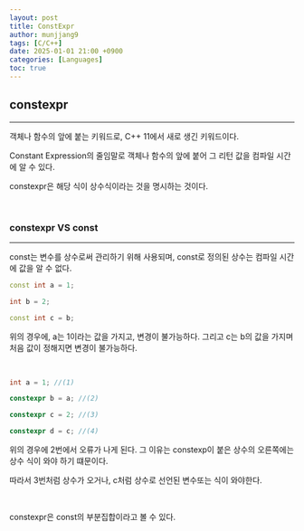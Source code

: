 ```yaml
---
layout: post
title: ConstExpr
author: munjjang9
tags: [C/C++]
date: 2025-01-01 21:00 +0900
categories: [Languages]
toc: true
---
```


## constexpr
---

객체나 함수의 앞에 붙는 키워드로, C++ 11에서 새로 생긴 키워드이다.

Constant Expression의 줄임말로 객체나 함수의 앞에 붙어 그 리턴 값을 컴파일 시간에 알 수 있다.

constexpr은 해당 식이 상수식이라는 것을 명시하는 것이다.

<br>

### constexpr VS const
---

const는 변수를 상수로써 관리하기 위해 사용되며, const로 정의된 상수는 컴파일 시간에 값을 알 수 없다.

```cpp
const int a = 1;

int b = 2;

const int c = b;
```

위의 경우에, a는 1이라는 값을 가지고, 변경이 불가능하다. 그리고 c는 b의 값을 가지며 처음 값이 정해지면 변경이 불가능하다.

<br>

```cpp
int a = 1; //(1)

constexpr b = a; //(2)

constexpr c = 2; //(3)

constexpr d = c; //(4)
```

위의 경우에 2번에서 오류가 나게 된다. 그 이유는 constexp이 붙은 상수의 오른쪽에는 상수 식이 와야 하기 떄문이다.

따라서 3번처럼 상수가 오거나, c처럼 상수로 선언된 변수또는 식이 와야한다.

<br>

constexpr은 const의 부분집합이라고 볼 수 있다.